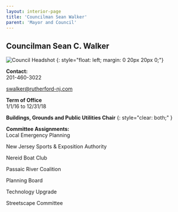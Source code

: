 ```yaml
---
layout: interior-page
title: 'Councilman Sean Walker'
parent: 'Mayor and Council'
---
```


## Councilman Sean C. Walker

![Council Headshot](../sean-walker.png)
{: style="float: left; margin: 0 20px 20px 0;"}

**Contact:**  
201-460-3022

swalker@rutherford-nj.com

**Term of Office**  
1/1/16 to 12/31/18

**Buildings, Grounds and Public Utilities Chair**
{: style="clear: both;" }

**Committee Assignments:**  
Local Emergency Planning

New Jersey Sports & Exposition Authority

Nereid Boat Club

Passaic River Coalition

Planning Board

Technology Upgrade

Streetscape Committee
